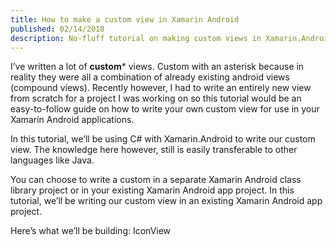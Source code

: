 ```yaml
---
title: How to make a custom view in Xamarin Android
published: 02/14/2018
description: No-fluff tutorial on making custom views in Xamarin.Android
---
```


I’ve written a lot of **custom**\* views. Custom with an asterisk because in reality they were all a combination of already existing android views (compound views). Recently however, I had to write an entirely new view from scratch for a project I was working on so this tutorial would be an easy-to-follow guide on how to write your own custom view for use in your Xamarin Android applications.

In this tutorial, we’ll be using C# with Xamarin.Android to write our custom view. The knowledge here however, still is easily transferable to other languages like Java.

You can choose to write a custom in a separate Xamarin Android class library project or in your existing Xamarin Android app project. In this tutorial, we’ll be writing our custom view in an existing Xamarin Android app project.

Here’s what we’ll be building: IconView
